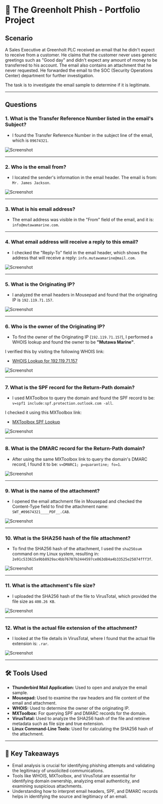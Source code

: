 # 📧 The Greenholt Phish - Portfolio Project

## Scenario
A Sales Executive at Greenholt PLC received an email that he didn't expect to receive from a customer. He claims that the customer never uses generic greetings such as "Good day" and didn't expect any amount of money to be transferred to his account. The email also contains an attachment that he never requested. He forwarded the email to the SOC (Security Operations Center) department for further investigation. 

The task is to investigate the email sample to determine if it is legitimate.

---

## Questions

### 1. **What is the Transfer Reference Number listed in the email's Subject?**
- I found the Transfer Reference Number in the subject line of the email, which is `09674321`.

![Screenshot](https://i.imgur.com/k9EXBmf.png)

---

### 2. **Who is the email from?**
- I located the sender's information in the email header. The email is from: `Mr. James Jackson`.

![Screenshot](https://i.imgur.com/zHOPiee.png)

---

### 3. **What is his email address?**
- The email address was visible in the "From" field of the email, and it is: `info@mutawamarine.com`.

---

### 4. **What email address will receive a reply to this email?**
- I checked the "Reply-To" field in the email header, which shows the address that will receive a reply: `info.mutawamarine@mail.com`.

![Screenshot](https://i.imgur.com/GwTxxvw.png)

---

### 5. **What is the Originating IP?**
- I analyzed the email headers in Mousepad and found that the originating IP is `192.119.71.157`. 

![Screenshot](https://i.imgur.com/hBoIJiz.png)

---

### 6. **Who is the owner of the Originating IP?**  
- To find the owner of the Originating IP (`192.119.71.157`), I performed a WHOIS lookup and found the owner to be **"Mutawa Marine"**.

I verified this by visiting the following WHOIS link:
- [WHOIS Lookup for 192.119.71.157](https://www.whois.com/whois/192.119.71.157)

![Screenshot](https://i.imgur.com/745vZfZ.png)

---

### 7. **What is the SPF record for the Return-Path domain?**
- I used MXToolbox to query the domain and found the SPF record to be: `v=spf1 include:spf.protection.outlook.com -all`.

I checked it using this MXToolbox link:
- [MXToolbox SPF Lookup](https://mxtoolbox.com/SuperTool.aspx?abt_id=AB-631B&abt_var=Control&run=toolpage&action=mx%3amutawamarine.com)

![Screenshot](https://i.imgur.com/zjacO9Z.png)

---

### 8. **What is the DMARC record for the Return-Path domain?**
- After using the same MXToolbox link to query the domain's DMARC record, I found it to be: `v=DMARC1; p=quarantine; fo=1`.

![Screenshot](https://i.imgur.com/Y5bzi4N.png)

---

### 9. **What is the name of the attachment?**
- I opened the email attachment file in Mousepad and checked the Content-Type field to find the attachment name: `SWT_#09674321____PDF__.CAB`.

![Screenshot](https://i.imgur.com/eFtpyYq.png)

---

### 10. **What is the SHA256 hash of the file attachment?**
- To find the SHA256 hash of the attachment, I used the `sha256sum` command on my Linux system, resulting in:  
`2e91c533615a9bb8929ac4bb76707b2444597ce063d84a4b33525e25074fff3f`.

![Screenshot](https://i.imgur.com/qh7UMNI.png)

---

### 11. **What is the attachment's file size?**
- I uploaded the SHA256 hash of the file to VirusTotal, which provided the file size as `400.26 KB`.

![Screenshot](https://i.imgur.com/r3wBE7M.png)

---

### 12. **What is the actual file extension of the attachment?**
- I looked at the file details in VirusTotal, where I found that the actual file extension is: `.rar`.

![Screenshot](https://i.imgur.com/yx3RpWx.png)

---

## 🛠️ Tools Used

- **Thunderbird Mail Application:** Used to open and analyze the email sample.
- **Mousepad:** Used to examine the raw headers and file content of the email and attachment.
- **WHOIS:** Used to determine the owner of the originating IP.
- **MXToolbox:** For querying SPF and DMARC records for the domain.
- **VirusTotal:** Used to analyze the SHA256 hash of the file and retrieve metadata such as file size and true extension.
- **Linux Command-Line Tools:** Used for calculating the SHA256 hash of the attachment.

---

## 🧠 Key Takeaways

- Email analysis is crucial for identifying phishing attempts and validating the legitimacy of unsolicited communications.
- Tools like WHOIS, MXToolbox, and VirusTotal are essential for identifying domain ownership, analyzing email authenticity, and examining suspicious attachments.
- Understanding how to interpret email headers, SPF, and DMARC records helps in identifying the source and legitimacy of an email.

